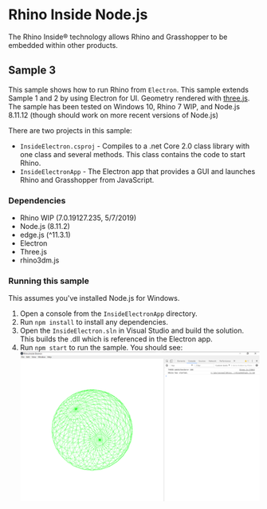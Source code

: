 # Rhino Inside Node.js
The Rhino Inside® technology allows Rhino and Grasshopper to be embedded within other products.

## Sample 3
This sample shows how to run Rhino from `Electron`.
This sample extends Sample 1 and 2 by using Electron for UI. Geometry rendered with [three.js](https://threejs.org).
The sample has been tested on Windows 10, Rhino 7 WIP, and Node.js 8.11.12 (though should work on more recent versions of Node.js)

There are two projects in this sample:
- `InsideElectron.csproj` - Compiles to a .net Core 2.0 class library with one class and several methods. This class contains the code to start Rhino.
- `InsideElectronApp` - The Electron app that provides a GUI and launches Rhino and Grasshopper from JavaScript.

### Dependencies
- Rhino WIP (7.0.19127.235, 5/7/2019)
- Node.js (8.11.2)
- edge.js (^11.3.1)
- Electron
- Three.js
- rhino3dm.js

### Running this sample
This assumes you've installed Node.js for Windows.
1. Open a console from the `InsideElectronApp` directory.
2. Run `npm install` to install any dependencies.
3. Open the `InsideElectron.sln` in Visual Studio and build the solution. This builds the .dll which is referenced in the Electron app.
4. Run `npm start` to run the sample. You should see:
![](Rhino.Inside.JavaScript_Sample-3.png)

